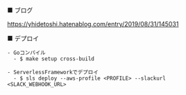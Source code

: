 ■ ブログ

https://yhidetoshi.hatenablog.com/entry/2019/08/31/145031


■ デプロイ
```
- Goコンパイル
  - $ make setup cross-build

- ServerlessFrameworkでデプロイ
  - $ sls deploy --aws-profile <PROFILE> --slackurl <SLACK_WEBHOOK_URL>
```
